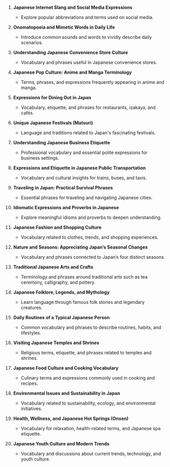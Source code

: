 1. **Japanese Internet Slang and Social Media Expressions**

   * Explore popular abbreviations and terms used on social media.

2. **Onomatopoeia and Mimetic Words in Daily Life**

   * Introduce common sounds and words to vividly describe daily scenarios.

3. **Understanding Japanese Convenience Store Culture**

   * Vocabulary and phrases useful in Japanese convenience stores.

4. **Japanese Pop Culture: Anime and Manga Terminology**

   * Terms, phrases, and expressions frequently appearing in anime and manga.

5. **Expressions for Dining Out in Japan**

   * Vocabulary, etiquette, and phrases for restaurants, izakaya, and cafés.

6. **Unique Japanese Festivals (Matsuri)**

   * Language and traditions related to Japan's fascinating festivals.

7. **Understanding Japanese Business Etiquette**

   * Professional vocabulary and essential polite expressions for business settings.

8. **Expressions and Etiquette in Japanese Public Transportation**

   * Vocabulary and cultural insights for trains, buses, and taxis.

9. **Traveling in Japan: Practical Survival Phrases**

   * Essential phrases for traveling and navigating Japanese cities.

10. **Idiomatic Expressions and Proverbs in Japanese**

    * Explore meaningful idioms and proverbs to deepen understanding.

11. **Japanese Fashion and Shopping Culture**

    * Vocabulary related to clothes, trends, and shopping experiences.

12. **Nature and Seasons: Appreciating Japan’s Seasonal Changes**

    * Vocabulary and phrases connected to Japan’s four distinct seasons.

13. **Traditional Japanese Arts and Crafts**

    * Terminology and phrases around traditional arts such as tea ceremony, calligraphy, and pottery.

14. **Japanese Folklore, Legends, and Mythology**

    * Learn language through famous folk stories and legendary creatures.

15. **Daily Routines of a Typical Japanese Person**

    * Common vocabulary and phrases to describe routines, habits, and lifestyles.

16. **Visiting Japanese Temples and Shrines**

    * Religious terms, etiquette, and phrases related to temples and shrines.

17. **Japanese Food Culture and Cooking Vocabulary**

    * Culinary terms and expressions commonly used in cooking and recipes.

18. **Environmental Issues and Sustainability in Japan**

    * Vocabulary related to sustainability, ecology, and environmental initiatives.

19. **Health, Wellness, and Japanese Hot Springs (Onsen)**

    * Vocabulary for relaxation, health-related terms, and Japanese spa etiquette.

20. **Japanese Youth Culture and Modern Trends**

    * Vocabulary and discussions about current trends, technology, and youth culture.